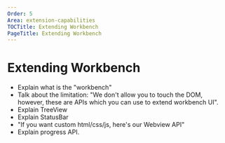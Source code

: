 ```yaml
---
Order: 5
Area: extension-capabilities
TOCTitle: Extending Workbench
PageTitle: Extending Workbench
---
```


# Extending Workbench

- Explain what is the "workbench"
- Talk about the limitation: "We don't allow you to touch the DOM, however, these are APIs which you can use to extend workbench UI".
- Explain TreeView
- Explain StatusBar
- "If you want custom html/css/js, here's our Webview API"
- Explain progress API.